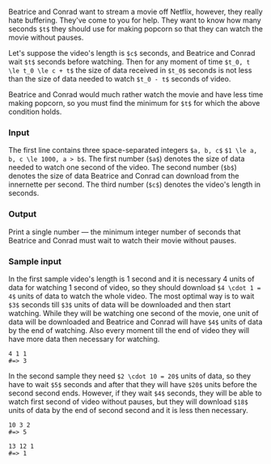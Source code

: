 Beatrice and Conrad want to stream a movie off Netflix, however, they really
hate buffering. They've come to you for help. They want to know how many seconds
`$t$` they should use for making popcorn so that they can watch the movie
without pauses.

Let's suppose the video's length is `$c$` seconds, and Beatrice and Conrad wait
`$t$` seconds before watching. Then for any moment of time `$t_0, t \le t_0 \le c + t$`
the size of data received in `$t_0$` seconds is not less than the size of data
needed to watch `$t_0 - t$` seconds of video.

Beatrice and Conrad would much rather watch the movie and have less time making
popcorn, so you must find the minimum for `$t$` for which the above condition
holds.

### Input
The first line contains three space-separated integers `$a, b, c$`
`$1 \le a, b, c \le 1000, a > b$`. The first number (`$a$`) denotes the size of
data needed to watch one second of the video. The second number (`$b$`) denotes the
size of data Beatrice and Conrad can download from the innernette per second. The third
number (`$c$`) denotes the video's length in seconds.

### Output
Print a single number — the minimum integer number of seconds that Beatrice and
Conrad must wait to watch their movie without pauses.

### Sample input

In the first sample video's length is 1 second and it is necessary 4 units of
data for watching 1 second of video, so they should download `$4 \cdot 1 = 4$`
units of data to watch the whole video. The most optimal way is to wait `$3$`
seconds till `$3$` units of data will be downloaded and then start watching.
While they will be watching one second of the movie, one unit of data will be
downloaded and Beatrice and Conrad will have `$4$` units of data by the end of
watching. Also every moment till the end of video they will have more data then
necessary for watching.

    4 1 1
    #=> 3

In the second sample they need `$2 \cdot 10 = 20$` units of data, so they have
to wait `$5$` seconds and after that they will have `$20$` units before the second
second ends. However, if they wait `$4$` seconds, they will be able to watch
first second of video without pauses, but they will download `$18$` units of
data by the end of second second and it is less then necessary.

    10 3 2
    #=> 5

    13 12 1
    #=> 1
